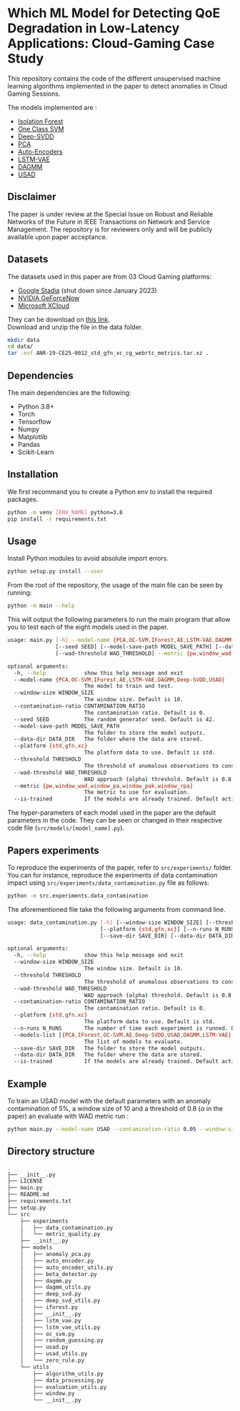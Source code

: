 # Which ML Model for Detecting QoE Degradation in Low-Latency Applications: Cloud-Gaming Case Study

This repository contains the code of the different unsupervised machine learning algorithms implemented in the paper to detect anomalies in Cloud Gaming Sessions.

The models implemented are :
- [Isolation Forest](https://ieeexplore.ieee.org/document/4781136)
- [One Class SVM](http://nips.djvuzone.org/djvu/nips12/0582.djvu)
- [Deep-SVDD](http://proceedings.mlr.press/v80/ruff18a.html)
- [PCA]()
- [Auto-Encoders]()
- [LSTM-VAE](https://doi.org/10.1109/LRA.2018.2801475)
- [DAGMM](https://openreview.net/forum?id=BJJLHbb0-)
- [USAD](https://dl.acm.org/doi/pdf/10.1145/3394486.3403392)

## Disclaimer

The paper is under review at the Special Issue on Robust and Reliable Networks of the Future in IEEE Transactions on Network and Service Management. The repository is for reviewers only and will be publicly available upon paper acceptance.

## Datasets

The datasets used in this paper are from 03 Cloud Gaming platforms: 
  - [Google Stadia](https://stadia.google.com/gg/) (shut down since January 2023)
  - [NVIDIA GeForceNow](https://www.nvidia.com/fr-fr/geforce-now/)
  - [Microsoft XCloud](https://www.xbox.com/fr-FR/cloud-gaming)
  
  They can be download on [this link](https://cloud-gaming-traces.lhs.loria.fr/ANR-19-CE25-0012_std_gfn_xc_cg_webrtc_metrics.7z).  
Download and unzip the file in the data folder.

```bash
mkdir data
cd data/
tar -xvf ANR-19-CE25-0012_std_gfn_xc_cg_webrtc_metrics.tar.xz .
```

## Dependencies

The main dependencies are the following:

- Python 3.8+
- Torch
- Tensorflow
- Numpy
- Matplotlib
- Pandas
- Scikit-Learn

## Installation

We first recommand you to create a Python env to install the required packages.

```bash
python -m venv [ENV_NAME] python=3.8
pip install -r requirements.txt
```

## Usage

Install Python modules to avoid absolute import errors.

```bash
python setup.py install --user
```

From the root of the repository, the usage of the main file can be seen by running:

```bash
python -m main --help
```

This will output the following parameters to run the main program that allow you to test each of the eight models used in the paper.

```bash
usage: main.py [-h] --model-name {PCA,OC-SVM,IForest,AE,LSTM-VAE,DAGMM,Deep-SVDD,USAD} [--window-size WINDOW_SIZE] [--contamination-ratio CONTAMINATION_RATIO]
               [--seed SEED] [--model-save-path MODEL_SAVE_PATH] [--data-dir DATA_DIR] [--platform {std,gfn,xc}] [--threshold THRESHOLD]
               [--wad-threshold WAD_THRESHOLD] --metric {pw,window_wad,window_pa,window_pak,window_rpa} [--is-trained]

optional arguments:
  -h, --help            show this help message and exit
  --model-name {PCA,OC-SVM,IForest,AE,LSTM-VAE,DAGMM,Deep-SVDD,USAD}
                        The model to train and test.
  --window-size WINDOW_SIZE
                        The window size. Default is 10.
  --contamination-ratio CONTAMINATION_RATIO
                        The contamination ratio. Default is 0.
  --seed SEED           The random generator seed. Default is 42.
  --model-save-path MODEL_SAVE_PATH
                        The folder to store the model outputs.
  --data-dir DATA_DIR   The folder where the data are stored.
  --platform {std,gfn,xc}
                        The platform data to use. Default is std.
  --threshold THRESHOLD
                        The threshold of anomalous observations to consider in a window. Default is 0.8.
  --wad-threshold WAD_THRESHOLD
                        WAD approach (alpha) threshold. Default is 0.8.
  --metric {pw,window_wad,window_pa,window_pak,window_rpa}
                        The metric to use for evaluation.
  --is-trained          If the models are already trained. Default action is false.

```

The hyper-parameters of each model used in the paper are the default parameters in the code. They can be seen or changed in their respective code file (`src/models/[model_name].py`).

## Papers experiments

To reproduce the experiments of the paper, refer to `src/experiments/` folder.
You can for instance, reproduce the experiments of data contamination impact using `src/experiments/data_contamination.py` file as follows:
```bash
python -m src.experiments.data_contamination 
```

The aforementioned file take the following arguments from command line.

```bash
usage: data_contamination.py [-h] [--window-size WINDOW_SIZE] [--threshold THRESHOLD] [--wad-threshold WAD_THRESHOLD] [--contamination-ratio CONTAMINATION_RATIO]
                             [--platform {std,gfn,xc}] [--n-runs N_RUNS] [--models-list [{PCA,IForest,OC-SVM,AE,Deep-SVDD,USAD,DAGMM,LSTM-VAE} ...]]
                             [--save-dir SAVE_DIR] [--data-dir DATA_DIR] [--is-trained]

optional arguments:
  -h, --help            show this help message and exit
  --window-size WINDOW_SIZE
                        The window size. Default is 10.
  --threshold THRESHOLD
                        The threshold of anomalous observations to consider in a window. Default is 0.8.
  --wad-threshold WAD_THRESHOLD
                        WAD approach (alpha) threshold. Default is 0.8.
  --contamination-ratio CONTAMINATION_RATIO
                        The contamination ratio. Default is 0.
  --platform {std,gfn,xc}
                        The platform data to use. Default is std.
  --n-runs N_RUNS       The number of time each experiment is runned. Default is 5.
  --models-list [{PCA,IForest,OC-SVM,AE,Deep-SVDD,USAD,DAGMM,LSTM-VAE} ...]
                        The list of models to evaluate.
  --save-dir SAVE_DIR   The folder to store the model outputs.
  --data-dir DATA_DIR   The folder where the data are stored.
  --is-trained          If the models are already trained. Default action is false.

```

## Example

To train an USAD model with the default parameters with an anomaly contamination of 5%, a window size of 10 and a threshold of 0.8 ($\alpha$ in the paper) an evaluate with WAD metric run :

```bash
python main.py --model-name USAD --contamination-ratio 0.05 --window-size 10 --threshold 0.8 --metric window_wad
```

## Directory structure

```bash
.
├── __init__.py
├── LICENSE                                   
├── main.py                                   
├── README.md
├── requirements.txt
├── setup.py
└── src
    ├── experiments
    │   ├── data_contamination.py
    │   └── metric_quality.py
    ├── __init__.py
    ├── models
    │   ├── anomaly_pca.py
    │   ├── auto_encoder.py
    │   ├── auto_encoder_utils.py
    │   ├── beta_detector.py
    │   ├── dagmm.py
    │   ├── dagmm_utils.py
    │   ├── deep_svd.py
    │   ├── deep_svd_utils.py
    │   ├── iforest.py
    │   ├── __init__.py
    │   ├── lstm_vae.py
    │   ├── lstm_vae_utils.py
    │   ├── oc_svm.py
    │   ├── random_guessing.py
    │   ├── usad.py
    │   ├── usad_utils.py
    │   └── zero_rule.py
    └── utils
        ├── algorithm_utils.py
        ├── data_processing.py
        ├── evaluation_utils.py
        ├── window.py
        └── __init__.py
```
